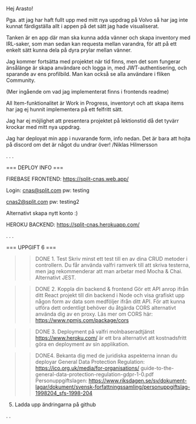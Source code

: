 Hej Arasto!

Pga. att jag har haft fullt upp med mitt nya uppdrag på Volvo så har jag inte kunnat färdigställa allt i appen på det sätt jag hade visualiserat.

Tanken är en app där man ska kunna adda vänner och skapa inventory med IRL-saker, som man sedan kan requesta mellan varandra, för att på ett enkelt sätt kunna dela på dyra prylar mellan vänner.

Jag kommer fortsätta med projektet när tid finns, men det som fungerar änsålänge är skapa användare och logga in, med JWT-authentisering, och sparande av ens profilbild.
Man kan också se alla användare i fliken Community.

(Mer ingående om vad jag implementerat finns i frontends readme)

All Item-funktionalitet är Work in Progress, inventoryt och att skapa items har jag ej hunnit implementera på ett felfritt sätt.

Jag har ej möjlighet att presentera projektet på lektionstid då det tyvärr krockar med mitt nya uppdrag.

Jag har deployat min app i nuvarande form, info nedan.
Det är bara att hojta på discord om det är något du undrar över!
/Niklas Hilmersson

.
.
.

=== DEPLOY INFO ===

FIREBASE FRONTEND:
https://split-cnas.web.app/

Login:
cnas@split.com
pw: testing

cnas2@split.com
pw: testing2

Alternativt skapa nytt konto :)

HEROKU BACKEND:
https://split-cnas.herokuapp.com/

.
.
.

=== UPPGIFT 6 ===

> > DONE 1. Test
> > Skriv minst ett test till en av dina CRUD metoder i controllern.
> > Du får använda valfri ramverk till att skriva testerna, men jag rekommenderar att man arbetar
> > med Mocha & Chai. Alternativt JEST.

> > DONE 2. Koppla din backend & frontend
> > Gör ett API anrop ifrån ditt React projekt till din backend i Node och visa grafiskt upp någon
> > form av data som medföljer ifrån ditt API. För att kunna utföra dett ordentligt behöver du
> > åtgärda CORS alternativt använda dig av en proxy.
> > Läs mer om CORS här: https://www.npmjs.com/package/cors

> > DONE 3. Deployment på valfri molnbaseradtjänst
> > https://www.heroku.com/ är ett bra alternativt att kostnadsfritt göra en deployment av sin applikation.

> > DONE4. Bekanta dig med de juridiska aspekterna innan du deployar
> > General Data Protection Regulation:
> > https://ico.org.uk/media/for-organisations/ guide-to-the-general-data-protection-regulation-gdpr-1-0.pdf
> > Personuppgiftslagen:
> > https://www.riksdagen.se/sv/dokument-lagar/dokument/svensk-forfattningssamling/personuppgiftslag-1998204_sfs-1998-204

5. Ladda upp ändringarna på github

.
.
